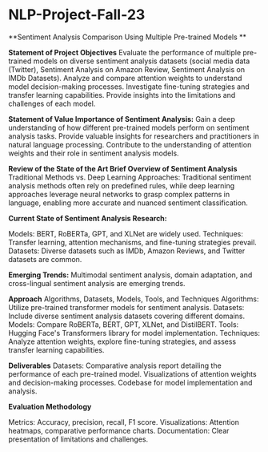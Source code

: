 # NLP-Project-Fall-23
**Sentiment Analysis Comparison Using Multiple Pre-trained Models **

**Statement of Project Objectives**
Evaluate the performance of multiple pre-trained models on diverse sentiment analysis datasets (social media data (Twitter), Sentiment Analysis on Amazon Review, Sentiment Analysis on IMDb Datasets).
Analyze and compare attention weights to understand model decision-making processes.
Investigate fine-tuning strategies and transfer learning capabilities.
Provide insights into the limitations and challenges of each model.

**Statement of Value
Importance of Sentiment Analysis:**
Gain a deep understanding of how different pre-trained models perform on sentiment analysis tasks.
Provide valuable insights for researchers and practitioners in natural language processing.
Contribute to the understanding of attention weights and their role in sentiment analysis models.

**Review of the State of the Art
Brief Overview of Sentiment Analysis**
Traditional Methods vs. Deep Learning Approaches:
Traditional sentiment analysis methods often rely on predefined rules, while deep learning approaches leverage neural networks to grasp complex patterns in language, enabling more accurate and nuanced sentiment classification.

**Current State of Sentiment Analysis Research:**

Models: BERT, RoBERTa, GPT, and XLNet are widely used.
Techniques: Transfer learning, attention mechanisms, and fine-tuning strategies prevail.
Datasets: Diverse datasets such as IMDb, Amazon Reviews, and Twitter datasets are common.

**Emerging Trends:**
Multimodal sentiment analysis, domain adaptation, and cross-lingual sentiment analysis are emerging trends.

**Approach**
Algorithms, Datasets, Models, Tools, and Techniques
Algorithms: Utilize pre-trained transformer models for sentiment analysis.
Datasets: Include diverse sentiment analysis datasets covering different domains.
Models: Compare RoBERTa, BERT, GPT, XLNet, and DistilBERT.
Tools: Hugging Face's Transformers library for model implementation.
Techniques: Analyze attention weights, explore fine-tuning strategies, and assess transfer learning capabilities.

**Deliverables**
Datasets:
Comparative analysis report detailing the performance of each pre-trained model.
Visualizations of attention weights and decision-making processes.
Codebase for model implementation and analysis.

**Evaluation Methodology**

Metrics: Accuracy, precision, recall, F1 score.
Visualizations: Attention heatmaps, comparative performance charts.
Documentation: Clear presentation of limitations and challenges.
